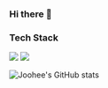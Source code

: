 ### Hi there 👋

<!--
**kjh073/kjh073** is a ✨ _special_ ✨ repository because its `README.md` (this file) appears on your GitHub profile.

Here are some ideas to get you started:

- 🔭 I’m currently working on ...
- 🌱 I’m currently learning ...
- 👯 I’m looking to collaborate on ...
- 🤔 I’m looking for help with ...
- 💬 Ask me about ...
- 📫 How to reach me: ...
- 😄 Pronouns: ...
- ⚡ Fun fact: ...
-->


<h3 align-"center"> Tech Stack </h3>
<img src="https://img.shields.io/badge/42Seoul-000000?style=for-the-badge&logo=42&logoColor=white"/> <img src="https://img.shields.io/badge/github-181717?style=for-the-badge&logo=github&logoColor=white"/> 

![Joohee's GitHub stats](https://github-readme-stats.vercel.app/api?username=kjh073&show_icons=true&theme=radical)

